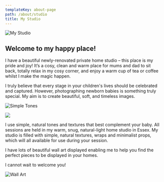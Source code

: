 ```yaml
---
templateKey: about-page
path: /about/studio
title: My Studio
---
```

![My Studio](/img/isj_4337.jpg)

## Welcome to my happy place!

I have a beautiful newly-renovated private home studio – this place is my pride and
joy! It’s a cosy, clean and warm place for mums and dad to sit back, totally relax in
my cosy corner, and enjoy a warm cup of tea or coffee whilst I make the magic
happen.

I truly believe that every stage in your children's lives should be celebrated and
captured. However, photographing newborn babies is something truly special. My
aim is to create beautiful, soft, and timeless images.

![Simple Tones](../../../static/img/studio2.jpg)

![](/img/isj_6575.jpg)

I use simple, natural tones and textures that best complement your baby. All
sessions are held in my warm, snug, natural-light home studio in Essex. My studio is
filled with simple, natural textures, wraps and minimalist props, which will all
available for use during your session.

I have lots of beautiful wall art displayed enabling me to help you find the perfect
pieces to be displayed in your homes.

I cannot wait to welcome you!

![Wall Art](../../../static/img/studio3.jpg)